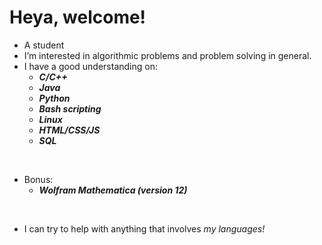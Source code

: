 # Heya, welcome!
* A student
* I’m interested in algorithmic problems and problem solving in general.
* I have a good understanding on:
  *  _**C/C++**_
  *  _**Java**_
  *  _**Python**_
  *  _**Bash scripting**_
  *  _**Linux**_ 
  *  _**HTML/CSS/JS**_
  *  _**SQL**_
  
<br />

* Bonus: 
  * _**Wolfram Mathematica (version 12)**_
  
<br />

* I can try to help with anything that involves _my languages!_
  
<!---
rebelscar/rebelscar is a ✨ special ✨ repository because its `README.md` (this file) appears on your GitHub profile.
You can click the Preview link to take a look at your changes.
--->
